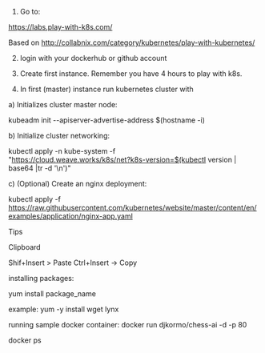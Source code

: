 1. Go to:

https://labs.play-with-k8s.com/

Based on http://collabnix.com/category/kubernetes/play-with-kubernetes/

2. login with your dockerhub or github account



3. Create first instance.
Remember you have 4 hours to play with k8s.

4. In first (master) instance run kubernetes cluster with

 a) Initializes cluster master node:

 kubeadm init --apiserver-advertise-address $(hostname -i)


 b) Initialize cluster networking:

 kubectl apply -n kube-system -f \
    "https://cloud.weave.works/k8s/net?k8s-version=$(kubectl version | base64 |tr -d '\n')"


 c) (Optional) Create an nginx deployment:

 kubectl apply -f https://raw.githubusercontent.com/kubernetes/website/master/content/en/examples/application/nginx-app.yaml
 
 
 
Tips

Clipboard

Shif+Insert > Paste
Ctrl+Insert -> Copy

installing packages:

yum install package_name

example: yum -y install wget lynx  

running sample docker container:
docker run djkormo/chess-ai -d -p 80

docker ps 


